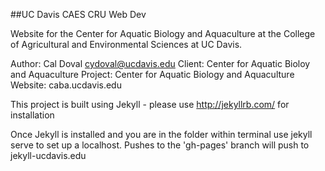 ##UC Davis CAES CRU Web Dev

Website for the Center for Aquatic Biology and Aquaculture at the College of Agricultural and Environmental Sciences at UC Davis.

Author: Cal Doval cydoval@ucdavis.edu
Client: Center for Aquatic Bioloy and Aquaculture
Project: Center for Aquatic Biology and Aquaculture
Website: caba.ucdavis.edu

This project is built using Jekyll - please use http://jekyllrb.com/ for installation

Once Jekyll is installed and you are in the folder within terminal use jekyll serve to set up a localhost. Pushes to the 'gh-pages' branch will push to jekyll-ucdavis.edu


